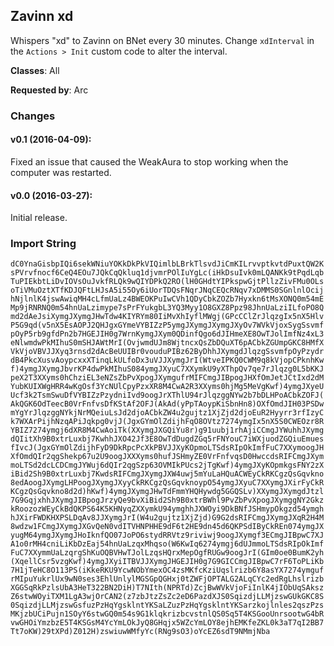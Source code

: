## Zavinn xd

Whispers "xd" to Zavinn on BNet every 30 minutes. Change `xdInterval` in the
`Actions > Init` custom code to alter the interval.

**Classes**: All

**Requested by**: Arc

### Changes

#### v0.1 (2016-04-09):

Fixed an issue that caused the WeakAura to stop working when the computer was
restarted.

#### v0.0 (2016-03-27):

Initial release.

### Import String

`dC0YnaGisbpIQi6sekWNiuYOKkDkPkVIQimlbLBrkTlsvdJiCmKILrvvptkvtdPuxtQW2KsPVrvfnocf6CeQ4EOu7JQkCqQkluq1djvmrPOlIuYgLc(iHkDsuIvk0mLQANKk9tPqdLqbTuPIEkbtLiDvIOVsOuJvkfRLQk9wQIYDPkQ2RO(lH0GHdtYIPkspwGjtPllzZivFMu0OLsoTiVMuOztXTfKDJQFtLHJsA5i55Oy6iUorTDQsFNqrJNqCEQcRNqv7xDMMS0SGnlnlOcijhNjlnlK4jswAwiqMH4cLfmUaLz4BWEOKPuIwCVh1QDyCbkZOZb7Hyxkn6tMsXONQ0m54mEMp9jRNRNQ0m54hnUaLzimype7sPrFYukgbL3YQ3Myy1O8GXZ8Ppz98JhnUaLziILfoPO8Qmd2dAeJsiXymgJXymgJHwTdw4KIYRYm80IiMvXhIyflMWgj(GPcCClZrJlqzgIx5nX5HlvP5G9qd(v5nX5EsAOPJ2QHJgxGYmeVYBIZzP5ymgJXymgJXymgJXyOv7WVkVjoxSygSsvmfpOyP5rb9gfdPn2b7HGEJIH0g7WrnKymgJXym0QDinfQgo6dJIHmeXE8OwTJolImfNz4xL3eNlwmdwPkMIhuS0mSHJAWtMrI(OvjwmdUJm8WjtncxQsZbDQuXT6pACbkZGUmpGKC8HMfXVkVjoVBVJJXyq3rnsd2dAcBeUUIBr0vouduPIBz62ByDhhJXymgdJlqzgSsvmfpOyPzydrdB4PkcXusvAoypcxxXTinqLkULfoDx3uVJJXymgJrI(WtveIPKQ0CWM9q8kVjopCPknhKwf)4ymgJXymgJbvrKP4dwPkMIhuS084ymgJXyuC7XXymkU9yXThpQv7qe7rJlqzg0L5bKKJpeX2T3XXyms0hChziEL3eNZsZbPvXpogJXymgufrMIFCmgJIBpogJHXfOmJetJCtIxd2dMYubKUIXWgHRR4wKgOsf3YcNUlCpyPzxXR8M4CwA2R3XXyms0hjMg5MeVgKwf)4ymgJXyeUUcf3k2TsmSwuDfVYBIZzPzydniIvd9oogJrXThlU94rJlqzggNYw2b7bDLHPoACbkZOFJ(AkQGK6OdTeecB0VrFnfvsDfKStAf2OFJ(AkAd(yPpTAoypKiSbnHn8)OXfOmdJIH03PSDwmYgYrJlqzggNYkjNrMQeiuLsJd2djoACbkZW4u2gujtz1XjZjd2djoEuR2Hyyrr3rfIzyCk7WXArPijhNzqAPiJqkpg0vjJ(JgxGYmOlZdijhFqO8OVtz7274ymgIx5nX5S0CWEOzr8RYBIZ7274ymgj6dXR8M4CwAoiTk(XXymgJXGQiYu8r)g91uubj1rhAjiCCmgJYWuhhJXymgdQIitXh9B0xtrLuxbj7KwhhJXO42Jf3E8OwTdDugdZGq5rFNYouC7iWXjuodZGQiuEmuesfIvcJ(JgxGYmOlZdijhFyD9DkRpcPcXkPBVJJXyKOpmoLTSdsRIpOkImfFuC7XXymoogJHXfOmdQIr2qgShekp67u2U9oogJXXXyms0hufJSHmyZE0VrFnfvqsD0HwccdsRIFCmgJXymmoLTSd2dcLCDCmgJYWuj6dQIr2qgSzp63OVMIkPUcs2jTgKwf)4ymgJXyKOpmkgsFNY2zXiBid2Sh9B0xtrLuxbj7KwdsRIFCmgJXymgJXW4uwj5mYuLaHQuACWEyCkRKCgzQsGqvkno8edAoogJXymgLHPoogJXymgJXyyCkRKCgzQsGqvknoypO54ymgJXyuC7XXymgJXirFyCkRKCgzQsGqvkno8d2d)hKwf)4ymgJXymgJHwTdFmmYHQHywdg5GGQSLv)XXymgJXymgdJtzl7G9GqjxhhJXymgJIBpogJrzyQe9bvXiBid2Sh9B0xtrBWhl9PvZbPvXpogJXymggNY2GkzkRoozozWEyCkBdQKPS64K5KHNyqZXXymkU94ymghhJXWOyi9DkBNfJSHmypOkgzd54ymghhJXirFWDKHXPSLDqAv8JJXymgJrI(W4u2gujtz1XjZjd)G9G2dsRIFCmgJXymgJXqR2H4M8wdzw1FCmgJXymgJXGvQeN0vdITVHNPHHE9dF6t2HE9dn45d6QKPSdIByCkREn074ymgJXyugM64ymgJXymgJHoIknfQO07JoPO6stydRRVtz9riviwj9oogJXymgf3ECmgJIBpwC7XJA1o0rMH4cniLiKbDzEaj54hnUaLzqxMhqso(W6KwIq6274ymgj6dUJmmoLTSdsRIpOkImfFuC7XXymmUaLzqrgShKuOQBVHwTJolLzqsHQrxMepOgfRUGw9oogJrI(GIm0oe0BumK2yh(XqellCsr5vzgKwf)4ymgJXyiITBVJJXymgJHGEJIH0g7G9GICCmgJIBpwC7rF6ToPLiKb7H1jTeHC8O113PS(iKkeRKU9YcwNObYmexOC4zsMKfcKziUqslrizb6Y8asYX7274ymgufrMIpuYukrlUx9wN0ses3EhlUnlylMGSGpQGHxj0tZWFjOPTALG2ALqCYc2edRgLhslrizbXGGSqRkPzlsUbA3HeT322BN2DiH)T7NIth(NPRTd)ZcjBwWVkVjoFiInlK4jIObUqSAkszZ6stwWOyiTXM1LgA3wjOrCAN2(z7zbJtzZsZc2eD6PazdXJS0SqizdjLLMjzswGUkGKC8S0SqizdjLLMjzswGsfuzPzHqYgsklntYKSaLZuzPzHqYgsklntYKSarzkojlnles2qszPzsMKjzbUCiPujn1SOyY6stwGQ0m54s9G1klqkrizbcvstnlQS0Sq5T4KSGooUnrsootwG4bRvwGHOiYmzbzE5T4KSGsM4YcYmLOkJyQ8GHqjx5WZcYmLOY8ejhEMKfeZKL0k3aT7qI2BB7Tt7oKW)29tXPd)Z012H)zswiuwWMfyYc(RNg9sO3)oYcEZ6sdT9NMmjNba`
